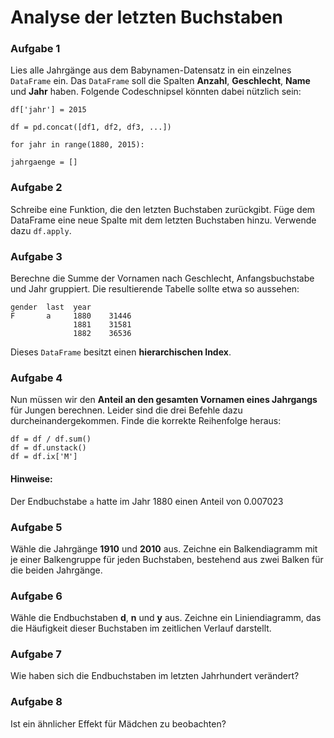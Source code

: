 
# Analyse der letzten Buchstaben

### Aufgabe 1

Lies alle Jahrgänge aus dem Babynamen-Datensatz in ein einzelnes `DataFrame` ein. Das `DataFrame` soll die Spalten **Anzahl**, **Geschlecht**, **Name** und **Jahr** haben. Folgende Codeschnipsel könnten dabei nützlich sein:

    df['jahr'] = 2015

    df = pd.concat([df1, df2, df3, ...])

    for jahr in range(1880, 2015):

    jahrgaenge = []


### Aufgabe 2

Schreibe eine Funktion, die den letzten Buchstaben zurückgibt. Füge dem DataFrame eine neue Spalte mit dem letzten Buchstaben hinzu. Verwende dazu `df.apply`.

### Aufgabe 3

Berechne die Summe der Vornamen nach Geschlecht, Anfangsbuchstabe und Jahr gruppiert. Die resultierende Tabelle sollte etwa so aussehen:

    gender  last  year
    F       a     1880    31446
                  1881    31581
                  1882    36536

Dieses `DataFrame` besitzt einen **hierarchischen Index**.

### Aufgabe 4

Nun müssen wir den **Anteil an den gesamten Vornamen eines Jahrgangs** für Jungen berechnen. Leider sind die drei Befehle dazu durcheinandergekommen. Finde die korrekte Reihenfolge heraus:

    df = df / df.sum()
    df = df.unstack()
    df = df.ix['M']

#### Hinweise:

Der Endbuchstabe `a` hatte im Jahr 1880 einen Anteil von 0.007023

### Aufgabe 5

Wähle die Jahrgänge **1910** und **2010** aus. Zeichne ein Balkendiagramm mit je einer Balkengruppe für jeden Buchstaben, bestehend aus zwei Balken für die beiden Jahrgänge.
 
### Aufgabe 6

Wähle die Endbuchstaben **d**, **n** und **y** aus. Zeichne ein Liniendiagramm, das die Häufigkeit dieser Buchstaben im zeitlichen Verlauf darstellt.

### Aufgabe 7

Wie haben sich die Endbuchstaben im letzten Jahrhundert verändert?

### Aufgabe 8

Ist ein ähnlicher Effekt für Mädchen zu beobachten?
